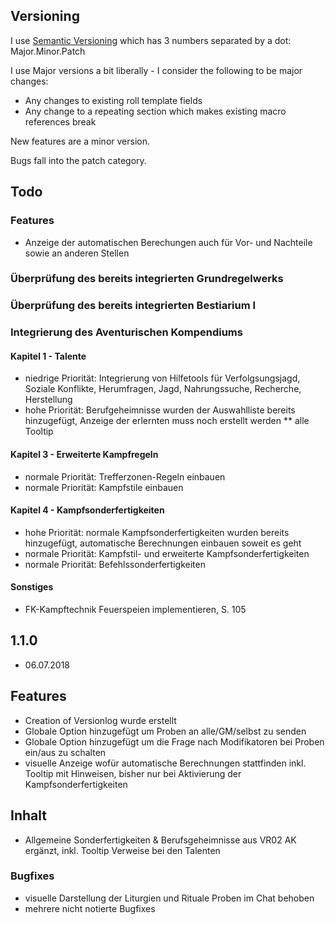 ## Versioning 
I use [Semantic Versioning](http://semver.org/) which has 3 numbers separated by a dot: Major.Minor.Patch 

I use Major versions a bit liberally - I consider the following to be major changes: 

* Any changes to existing roll template fields 
* Any change to a repeating section which makes existing macro references break 

New features are a minor version. 

Bugs fall into the patch category. 

## Todo 

### Features
 * Anzeige der automatischen Berechungen auch für Vor- und Nachteile sowie an anderen Stellen

### Überprüfung des bereits integrierten Grundregelwerks
### Überprüfung des bereits integrierten Bestiarium I
### Integrierung des Aventurischen Kompendiums

#### Kapitel 1 - Talente
 * niedrige Priorität: Integrierung von Hilfetools für Verfolgsungsjagd, Soziale Konflikte, Herumfragen, Jagd, Nahrungssuche, Recherche, Herstellung
 * hohe Priorität: Berufgeheimnisse wurden der Auswahlliste bereits hinzugefügt, Anzeige der erlernten muss noch erstellt werden
	** alle Tooltip
 
#### Kapitel 3 - Erweiterte Kampfregeln
 * normale Priorität: Trefferzonen-Regeln einbauen
 * normale Priorität: Kampfstile einbauen
 
#### Kapitel 4 - Kampfsonderfertigkeiten
 * hohe Priorität: normale Kampfsonderfertigkeiten wurden bereits hinzugefügt, automatische Berechnungen einbauen soweit es geht
 * normale Priorität: Kampfstil- und erweiterte Kampfsonderfertigkeiten
 * normale Priorität: Befehlssonderfertigkeiten
 
#### Sonstiges
 * FK-Kampftechnik Feuerspeien implementieren, S. 105

 
## 1.1.0
 - 06.07.2018 
 
 ## Features 
 - Creation of Versionlog wurde erstellt
 - Globale Option hinzugefügt um Proben an alle/GM/selbst zu senden 
 - Globale Option hinzugefügt um die Frage nach Modifikatoren bei Proben ein/aus zu schalten
 - visuelle Anzeige wofür automatische Berechnungen stattfinden inkl. Tooltip mit Hinweisen, bisher nur bei Aktivierung der Kampfsonderfertigkeiten
 
 ## Inhalt
 - Allgemeine Sonderfertigkeiten & Berufsgeheimnisse aus VR02 AK ergänzt, inkl. Tooltip Verweise bei den Talenten

### Bugfixes 
 - visuelle Darstellung der Liturgien und Rituale Proben im Chat behoben 
 - mehrere nicht notierte Bugfixes